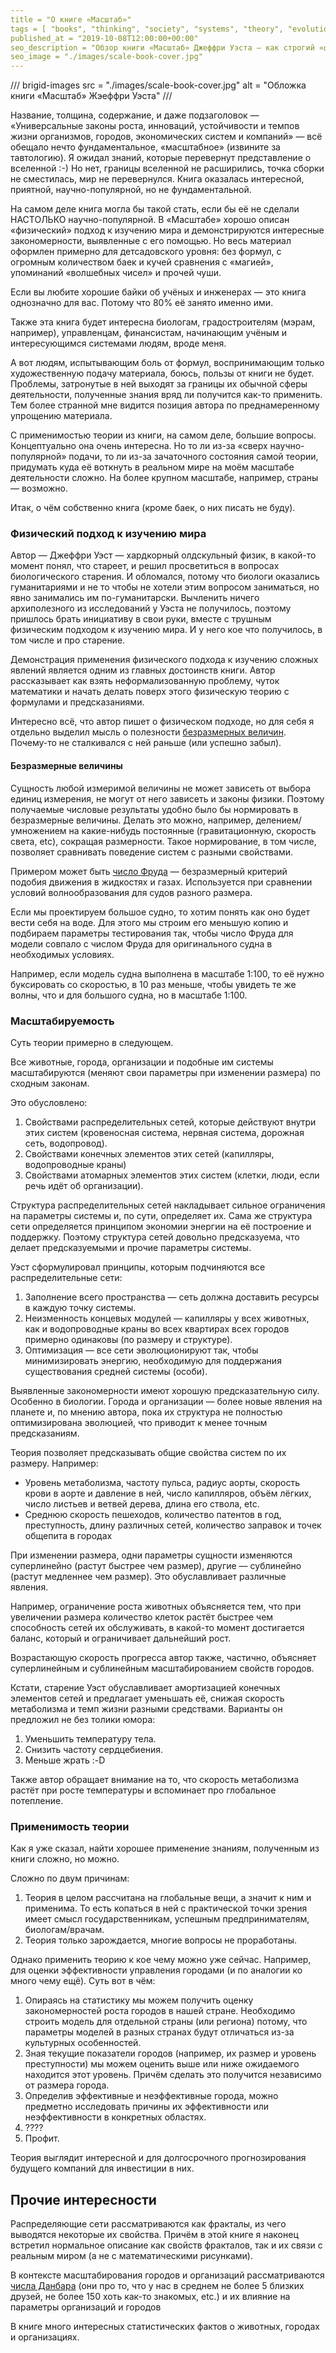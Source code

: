 ```yaml
---
title = "О книге «Масштаб»"
tags = [ "books", "thinking", "society", "systems", "theory", "evolution", "economics", "interesting", "best", "popular-science-books", "science"]
published_at = "2019-10-08T12:00:00+00:00"
seo_description = "Обзор книги «Масштаб» Джеффри Уэста — как строгий «физический» подход к изучению мира может дать нам модели для использования в повседневной жизни."
seo_image = "./images/scale-book-cover.jpg"
---
```


/// brigid-images
src = "./images/scale-book-cover.jpg"
alt = "Обложка книги «Масштаб» Жэеффри Уэста"
///

Название, толщина, содержание, и даже подзаголовок — «Универсальные законы роста, инноваций, устойчивости и темпов жизни организмов, городов, экономических систем и компаний» — всё обещало нечто фундаментальное, «масштабное» (извините за тавтологию). Я ожидал знаний, которые перевернут представление о вселенной :-) Но нет, границы вселенной не расширились, точка сборки не сместилась, мир не перевернулся. Книга оказалась интересной, приятной, научно-популярной, но не фундаментальной.

На самом деле книга могла бы такой стать, если бы её не сделали НАСТОЛЬКО научно-популярной. В «Масштабе» хорошо описан «физический» подход к изучению мира и демонстрируются интересные закономерности, выявленные с его помощью. Но весь материал оформлен примерно для детсадовского уровня: без формул, с огромным количеством баек и кучей сравнения с «магией», упоминаний «волшебных чисел» и прочей чуши.

Если вы любите хорошие байки об учёных и инженерах — это книга однозначно для вас. Потому что 80% её занято именно ими.

Также эта книга будет интересна биологам, градостроителям (мэрам, например), управленцам, финансистам, начинающим учёным и интересующимся системами людям, вроде меня.

А вот людям, испытывающим боль от формул, воспринимающим только художественную подачу материала, боюсь, пользы от книги не будет. Проблемы, затронутые в ней выходят за границы их обычной сферы деятельности, полученные знания вряд ли получится как-то применить. Тем более странной мне видится позиция автора по преднамеренному упрощению материала.

С применимостью теории из книги, на самом деле, большие вопросы. Концептуально она очень интересна. Но то ли из-за «сверх научно-популярной» подачи, то ли из-за зачаточного состояния самой теории, придумать куда её воткнуть в реальном мире на моём масштабе деятельности сложно. На более крупном масштабе, например, страны — возможно.

Итак, о чём собственно книга (кроме баек, о них писать не буду).

<!-- more -->

### Физический подход к изучению мира

Автор — Джеффри Уэст — хардкорный олдскульный физик, в какой-то момент понял, что стареет, и решил просветиться в вопросах биологического старения. И обломался, потому что биологи оказались гуманитариями и не то чтобы не хотели этим вопросом заниматься, но явно занимались им по-гуманитарски. Вычленить ничего архиполезного из исследований у Уэста не получилось, поэтому пришлось брать инициативу в свои руки, вместе с трушным физическим подходом к изучению мира. И у него кое что получилось, в том числе и про старение.

Демонстрация применения физического подхода к изучению сложных явлений является одним из главных достоинств книги. Автор рассказывает как взять неформализованную проблему, чуток математики и начать делать поверх этого физическую теорию с формулами и предсказаниями.

Интересно всё, что автор пишет о физическом подходе, но для себя я отдельно выделил мысль о полезности [безразмерных величин](https://ru.wikipedia.org/wiki/Безразмерная_величина). Почему-то не сталкивался с ней раньше (или успешно забыл).

#### Безразмерные величины

Сущность любой измеримой величины не может зависеть от выбора единиц измерения, не могут от него зависеть и законы физики. Поэтому получаемые числовые результаты удобно было бы нормировать в безразмерные величины. Делать это можно, например, делением/умножением на какие-нибудь постоянные (гравитационную, скорость света, etc), сокращая размерности. Такое нормирование, в том числе, позволяет сравнивать поведение систем с разными свойствами.

Примером может быть [число Фруда](https://ru.wikipedia.org/wiki/Число_Фруда) — безразмерный критерий подобия движения в жидкостях и газах. Используется при сравнении условий волнообразования для судов разного размера.

Если мы проектируем большое судно, то хотим понять как оно будет вести себя на воде. Для этого мы строим его меньшую копию и подбираем параметры тестирования так, чтобы число Фруда для модели совпало с числом Фруда для оригинального судна в необходимых условиях.

Например, если модель судна выполнена в масштабе 1:100, то её нужно буксировать со скоростью, в 10 раз меньше, чтобы увидеть те же волны, что и для большого судна, но в масштабе 1:100.

### Масштабируемость

Суть теории примерно в следующем.

Все животные, города, организации и подобные им системы масштабируются (меняют свои параметры при изменении размера) по сходным законам.

Это обусловлено:

1. Свойствами распределительных сетей, которые действуют внутри этих систем (кровеносная система, нервная система, дорожная сеть, водопровод).
2. Свойствами конечных элементов этих сетей (капилляры, водопроводные краны)
3. Свойствами атомарных элементов этих систем (клетки, люди, если речь идёт об организации).

Структура распределительных сетей накладывает сильное ограничения на параметры системы и, по сути, определяет их. Сама же структура сети определяется принципом экономии энергии на её построение и поддержку. Поэтому структура сетей довольно предсказуема, что делает предсказуемыми и прочие параметры системы.

Уэст сформулировал принципы, которым подчиняются все распределительные сети:

1. Заполнение всего пространства — сеть должна доставить ресурсы в каждую точку системы.
2. Неизменность концевых модулей — капилляры у всех животных, как и водопроводные краны во всех квартирах всех городов примерно одинаковы (по размеру и структуре).
3. Оптимизация — все сети эволюционируют так, чтобы минимизировать энергию, необходимую для поддержания существования средней системы (особи).

Выявленные закономерности имеют хорошую предсказательную силу. Особенно в биологии. Города и организации — более новые явления на планете и, по мнению автора, пока их структура не полностью оптимизирована эволюцией, что приводит к менее точным предсказаниям.

Теория позволяет предсказывать общие свойства систем по их размеру. Например:

- Уровень метаболизма, частоту пульса, радиус аорты, скорость крови в аорте и давление в ней, число капилляров, объём лёгких, число листьев и ветвей дерева, длина его ствола, etc.
- Среднюю скорость пешеходов, количество патентов в год, преступность, длину различных сетей, количество заправок и точек общепита в городах

При изменении размера, одни параметры сущности изменяются суперлинейно (растут быстрее чем размер), другие — сублинейно (растут медленнее чем размер). Это обуславливает различные явления.

Например, ограничение роста животных объясняется тем, что при увеличении размера количество клеток растёт быстрее чем способность сетей их обслуживать, в какой-то момент достигается баланс, который и ограничивает дальнейший рост.

Возрастающую скорость прогресса автор также, частично, объясняет суперлинейным и сублинейным масштабированием свойств городов.

Кстати, старение Уэст обуславливает амортизацией конечных элементов сетей и предлагает уменьшать её, снижая скорость метаболизма и темп жизни разными средствами. Варианты он предложил не без толики юмора:

1. Уменьшить температуру тела.
2. Снизить частоту сердцебиения.
3. Меньше жрать :-D

Также автор обращает внимание на то, что скорость метаболизма растёт при росте температуры и вспоминает про глобальное потепление.

### Применимость теории

Как я уже сказал, найти хорошее применение знаниям, полученным из книги сложно, но можно.

Сложно по двум причинам:

1. Теория в целом рассчитана на глобальные вещи, а значит к ним и применима. То есть копаться в ней с практической точки зрения имеет смысл государственникам, успешным предпринимателям, биологам/врачам.
2. Теория только зарождается, многие вопросы не проработаны.

Однако применить теорию к кое чему можно уже сейчас. Например, для оценки эффективности управления городами (и по аналогии ко много чему ещё). Суть вот в чём:

1. Опираясь на статистику мы можем получить оценку закономерностей роста городов в нашей стране. Необходимо строить модель для отдельной страны (или региона) потому, что параметры моделей в разных странах будут отличаться из-за культурных особенностей.
2. Зная текущие показатели городов (например, их размер и уровень преступности) мы можем оценить выше или ниже ожидаемого находится этот уровень. Причём сделать это получится независимо от размера города.
3. Определив эффективные и неэффективные города, можно предметно исследовать причины их эффективности или неэффективности в конкретных областях.
4. ????
5. Профит.

Теория выглядит интересной и для долгосрочного прогнозирования будущего компаний для инвестиции в них.

## Прочие интересности

Распределяющие сети рассматриваются как фракталы, из чего выводятся некоторые их свойства. Причём в этой книге я наконец встретил нормальное описание как свойств фракталов, так и их связи с реальным миром (а не с математическими рисунками).

В контексте масштабирования городов и организаций рассматриваются [числа Данбара](https://en.wikipedia.org/wiki/Dunbar%27s_number) (они про то, что у нас в среднем не более 5 близких друзей, не более 150 хоть как-то знакомых, etc.) и их влияние на параметры организаций и городов

В книге много интересных статистических фактов о животных, городах и организациях.
